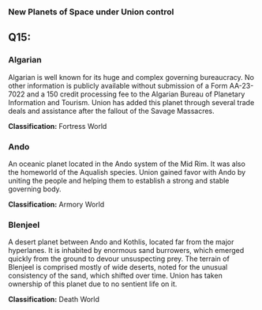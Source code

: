 ### New Planets of Space under Union control

## Q15:

### Algarian

Algarian is well known for its huge and complex
governing bureaucracy. No other information is publicly
available without submission of a Form AA-23-7022 and a 150
credit processing fee to the Algarian Bureau of Planetary
Information and Tourism. Union has added this planet through
several trade deals and assistance after the fallout of the Savage
Massacres.

**Classification:** Fortress World


### Ando
An oceanic planet located in the Ando system of the Mid
Rim. It was also the homeworld of the Aqualish species. Union
gained favor with Ando by uniting the people and helping them
to establish a strong and stable governing body.

**Classification:** Armory World

### Blenjeel
A desert planet between Ando and Kothlis, located far
from the major hyperlanes. It is inhabited by enormous sand
burrowers, which emerged quickly from the ground to devour
unsuspecting prey. The terrain of Blenjeel is comprised mostly
of wide deserts, noted for the unusual consistency of the sand,
which shifted over time. Union has taken ownership of this
planet due to no sentient life on it.

**Classification:** Death World

